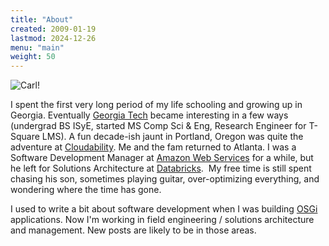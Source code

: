 ```yaml
---
title: "About"
created: 2009-01-19
lastmod: 2024-12-26
menu: "main"
weight: 50
---
```


![Carl!](http://0.gravatar.com/avatar/18aed3fab9203b50799919212be5f600)

I spent the first very long period of my life schooling and growing up in Georgia. Eventually [Georgia Tech](https://www.gatech.edu) became interesting in a few ways (undergrad BS ISyE, started MS Comp Sci & Eng, Research Engineer for T-Square LMS). A fun decade-ish jaunt in Portland, Oregon was quite the adventure at [Cloudability](https://www.apptio.com/products/cloudability/). Me and the fam returned to Atlanta. I was a Software Development Manager at [Amazon Web Services](https://aws.amazon.com) for a while, but he left for Solutions Architecture at [Databricks](https://www.databricks.com).  My free time is still spent chasing his son, sometimes playing guitar, over-optimizing everything, and wondering where the time has gone.

I used to write a bit about software development when I was building [OSGi](https://www.osgi.org/) applications. Now I'm working in field engineering / solutions architecture and management. New posts are likely to be in those areas.
